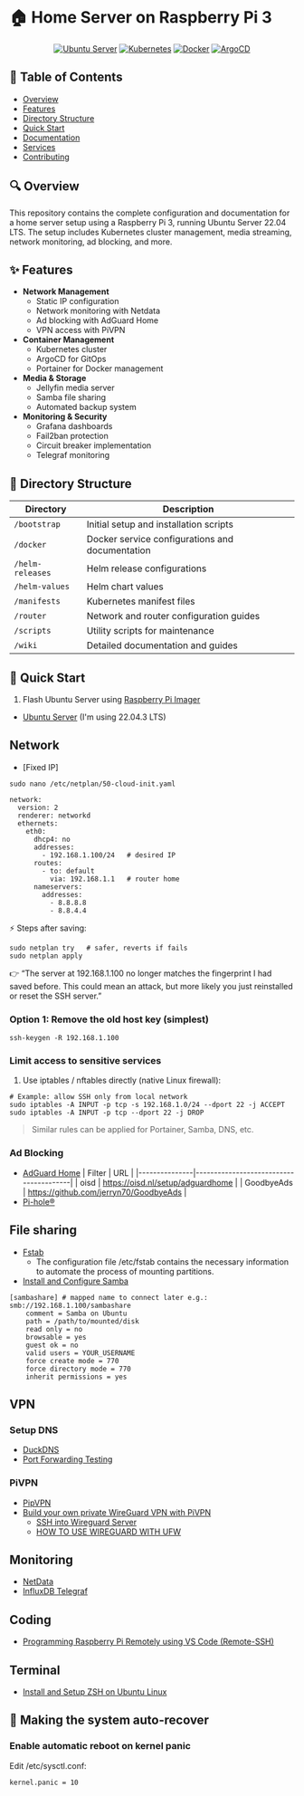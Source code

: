 # 🏠 Home Server on Raspberry Pi 3

<div align="center">

[![Ubuntu Server](https://img.shields.io/badge/Ubuntu%20Server-22.04%20LTS-E95420?style=for-the-badge&logo=ubuntu&logoColor=white)](https://ubuntu.com/)
[![Kubernetes](https://img.shields.io/badge/kubernetes-%23326ce5.svg?style=for-the-badge&logo=kubernetes&logoColor=white)](https://kubernetes.io/)
[![Docker](https://img.shields.io/badge/docker-%230db7ed.svg?style=for-the-badge&logo=docker&logoColor=white)](https://www.docker.com/)
[![ArgoCD](https://img.shields.io/badge/argo%20cd-%23EF7B4D.svg?style=for-the-badge&logo=argo&logoColor=white)](https://argo-cd.readthedocs.io/)

</div>

## 📑 Table of Contents

- [Overview](#-overview)
- [Features](#-features)
- [Directory Structure](#-directory-structure)
- [Quick Start](#-quick-start)
- [Documentation](#-documentation)
- [Services](#-services)
- [Contributing](#-contributing)

## 🔍 Overview

This repository contains the complete configuration and documentation for a home server setup using a Raspberry Pi 3, running Ubuntu Server 22.04 LTS. The setup includes Kubernetes cluster management, media streaming, network monitoring, ad blocking, and more.

## ✨ Features

- **Network Management**
  - Static IP configuration
  - Network monitoring with Netdata
  - Ad blocking with AdGuard Home
  - VPN access with PiVPN
- **Container Management**
  - Kubernetes cluster
  - ArgoCD for GitOps
  - Portainer for Docker management
- **Media & Storage**
  - Jellyfin media server
  - Samba file sharing
  - Automated backup system
- **Monitoring & Security**
  - Grafana dashboards
  - Fail2ban protection
  - Circuit breaker implementation
  - Telegraf monitoring

## 📁 Directory Structure

| Directory        | Description                                     |
| ---------------- | ----------------------------------------------- |
| `/bootstrap`     | Initial setup and installation scripts          |
| `/docker`        | Docker service configurations and documentation |
| `/helm-releases` | Helm release configurations                     |
| `/helm-values`   | Helm chart values                               |
| `/manifests`     | Kubernetes manifest files                       |
| `/router`        | Network and router configuration guides         |
| `/scripts`       | Utility scripts for maintenance                 |
| `/wiki`          | Detailed documentation and guides               |

## 🚀 Quick Start

1. Flash Ubuntu Server using [Raspberry Pi Imager](https://www.raspberrypi.com/software/)

- [Ubuntu Server](https://ubuntu.com/tutorials/how-to-install-ubuntu-on-your-raspberry-pi#1-overview) (I'm using 22.04.3 LTS)

## Network

- [Fixed IP]

```shell
sudo nano /etc/netplan/50-cloud-init.yaml
```

```shell
network:
  version: 2
  renderer: networkd
  ethernets:
    eth0:
      dhcp4: no
      addresses:
        - 192.168.1.100/24   # desired IP
      routes:
        - to: default
          via: 192.168.1.1   # router home
      nameservers:
        addresses:
          - 8.8.8.8
          - 8.8.4.4
```

⚡ Steps after saving:

```shell
sudo netplan try   # safer, reverts if fails
sudo netplan apply
```

👉 “The server at 192.168.1.100 no longer matches the fingerprint I had saved before. This could mean an attack, but more likely you just reinstalled or reset the SSH server.”

### Option 1: Remove the old host key (simplest)

```shell
ssh-keygen -R 192.168.1.100
```

### Limit access to sensitive services

1. Use iptables / nftables directly (native Linux firewall):

```shell
# Example: allow SSH only from local network
sudo iptables -A INPUT -p tcp -s 192.168.1.0/24 --dport 22 -j ACCEPT
sudo iptables -A INPUT -p tcp --dport 22 -j DROP
```

> Similar rules can be applied for Portainer, Samba, DNS, etc.

### Ad Blocking

- [AdGuard Home](https://adguard.com/en/adguard-home/overview.html)
  | Filter | URL |
  |---------------|----------------------------------------|
  | oisd | https://oisd.nl/setup/adguardhome |
  | GoodbyeAds | https://github.com/jerryn70/GoodbyeAds |
- [Pi-hole﻿®﻿﻿](https://pi-hole.net/)

## File sharing

- [Fstab](https://help.ubuntu.com/community/Fstab)
  - The configuration file /etc/fstab contains the necessary information to automate the process of mounting partitions.
- [Install and Configure Samba](https://ubuntu.com/tutorials/install-and-configure-samba#1-overview)

```shell
[sambashare] # mapped name to connect later e.g.: smb://192.168.1.100/sambashare
    comment = Samba on Ubuntu
    path = /path/to/mounted/disk
    read only = no
    browsable = yes
    guest ok = no
    valid users = YOUR_USERNAME
    force create mode = 770
    force directory mode = 770
    inherit permissions = yes
```

## VPN

### Setup DNS

- [DuckDNS](https://gist.github.com/taichikuji/6f4183c0af1f4a29e345b60910666468)
- [Port Forwarding Testing](https://www.yougetsignal.com/tools/open-ports/)

### PiVPN

- [PipVPN](https://www.pivpn.io/)
- [Build your own private WireGuard VPN with PiVPN](https://www.jeffgeerling.com/blog/2023/build-your-own-private-wireguard-vpn-pivpn)
  - [SSH into Wireguard Server](https://www.reddit.com/r/WireGuard/comments/q7lj5s/ssh_into_wireguard_server/?share_id%253DVeLF3uw-dGAJh5T3sOt9d%2526utm_content%253D1%2526utm_medium%253Dandroid_app%2526utm_name%253Dandroidcss%2526utm_source%253Dshare%2526utm_term%253D3)
  - [HOW TO USE WIREGUARD WITH UFW](https://www.procustodibus.com/blog/2021/05/wireguard-ufw/)

## Monitoring

- [NetData](./wiki/netdata.md)
- [InfluxDB Telegraf](https://randomnerdtutorials.com/monitor-raspberry-pi-influxdb-telegraf/)

## Coding

- [Programming Raspberry Pi Remotely using VS Code (Remote-SSH)](https://randomnerdtutorials.com/raspberry-pi-remote-ssh-vs-code/)

## Terminal

- [Install and Setup ZSH on Ubuntu Linux](https://itsfoss.com/zsh-ubuntu/)

## 🔄 Making the system auto-recover

### Enable automatic reboot on kernel panic

Edit /etc/sysctl.conf:

```shell
kernel.panic = 10
```
